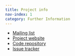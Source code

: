 ```yaml
---
title: Project info
nav-index: 1
category: Further Information
---
```


- [Mailing list](mailto:strymon-users@lists.inf.ethz.ch)
- [Project website](http://strymon.systems.ethz.ch/)
- [Code repository](https://github.com/strymon-system/strymon-core)
- [Issue tracker](https://github.com/strymon-system/strymon-core/issues)
